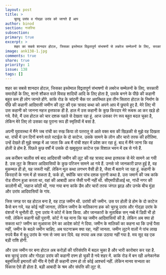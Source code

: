 ```yaml
---
layout: post
title: >
    चुरचु उरांव व गोदड़ा उरांव को जानते हैं आप
author: binod
section: नजरिया
subsection:
primary: true
excerpt: >
    शहर का सबसे शानदार होटल, जिसका इस्तेमाल विद्वतापूर्ण संभाषणों से लबरेज सम्मेलनों के लिए, सरकारी समारोहों के लिए, शानो शौकत वाले विवाह शादियों आदि के लिए होता है, उसके बनने के पीछे की कहानी बहुत कम ही लोग जानते होंगे.
image: ank138-1.jpg
comments: true
share: true
priority: 1
issue: 138
tags: []
---
```


शहर का सबसे शानदार होटल, जिसका इस्तेमाल विद्वतापूर्ण संभाषणों से लबरेज सम्मेलनों के लिए, सरकारी समारोहों के लिए, शानो शौकत वाले विवाह शादियों आदि के लिए होता है, उसके बनने के पीछे की कहानी बहुत कम ही लोग जानते होंगे. कांके रोड के चांदनी चैक पर अवस्थित इस तीन सितारा होटल के निर्माण के पीछे की कहानी आदिवासी जमीन की लूट की एक त्रासद कथा को अपने आप में छुपाये हुए है. मेरे लिए भी उस कहानी को जानना महज इत्तफाक ही है. हाल में उस कहानी के कुछ किरदार मेरे रूबरू आ कर खड़े हो गये. वैसे, मैं उस होटल को चार दशक पहले से देखता रहा हूं. आज उसका रंग रूप बहुत बदल चुका है, लेकिन मेरे लिए तो उसका वह पुराना रूप ही स्मृतियों में बसा है.

अपनी युवावस्था में मैंने जब रांची का रुख किया तो पतरातु से आते वक्त बस की खिड़की से मुझे वह दिखता था. रांची में उन दिनों बनने वाले स्टाईल के दो काटेज. उसके सामने के लाॅन और चारो तरफ की हरीतिमा. उन्हें देखते ही मुझे समझ में आ जाता कि अब मैं रांची शहर में प्रवेश कर रहा हूं. बाद में मैंने जाना कि वह होली डे होम है. पिछले कुछ वर्षों में उसके दो खबूसूरत काटेज एक विशाल भवन में दब से गये हैं.

अब करीबन चालीस वर्ष बाद आदिवासी जमीन की लूट की वह त्रासद कथा इत्तफाक से मेरे सामने आ गयी है. उस लूट के शिकार आदिवासियों के कुछ परिजन सामने आ गये हैं. उनसे जो जानकारी प्राप्त हुई है, वह मुकम्मल ही हो, यह जरूरी नहीं. लेकिन मूल कथा लगभग वैसी ही है, जैसा मैं बताने जा रहा हूं. कहानी के किरदारों के नाम में हो सकता है, फर्क हो, क्योंकि चार पांच दशक पुरानी कथा है. उस जमाने की जब कांके रोड वीरान हुआ करता था, वहां की आबादी आज जैसी घनी नहीं थी. सीएमपीडीआई था, गांधी नगर की कालोनी थी, जहाज कोठी थी, नया नया बना कांके डैम और चारों तरफ जंगल झाड़ और उनके बीच मुंडा और उरांव आदिवासियों के गांव.

जिस जगह पर वह होटल बना है, वह टाड़ जमीन थी. उरांवों की जमीन. उस पर होली डे होम के दो काटेज कैसे बन गये, यह कोई नहीं जानता, लेकिन जमीन के मालिकाना हक को चुरचु उरांव और गोदड़ा उरांव के वंशजों ने चुनौती दी. पूना उरांव ने कोर्ट में केश किया. और जानकारों के मुताबिक सन् नब्बे में डिग्री भी हो गयी. लेकिन कहानी वही पुरानी. कोर्ट ने यह माना कि यह जमीन आदिवासियों की है. लेकिन अब क्या हो सकता था? जमीन का मुआवजा देने का आदेश कोर्ट ने दिया.  जमीन के मालिकों का कहना था कि उन्हें पैसा नहीं, जमीन के बदले जमीन चाहिए. अब घटनाक्रम क्या रहा, नहीं जानता. जमीन लूटने वालों ने पांच लाख रुपये बैंक में बुधु उरांव के नाम से जमा कर दिये. वह रुपया अब तक उठाया नहीं गया है. मय सूद वह एक बड़ी राशि होगी.

और उस जमीन पर बना होटल अब करोड़ों की परिसंपत्ति में बदल चुका है और भारी कारोबार कर रहा है. बस चुरचुं उरांव और गोदड़ा उरांव की कहानी दफ्न हो चुकी है नये शहर में. कांके रोड में बन रही अनेकानेक बहुमंजिली इमारतों की नींव में ऐसी ही कहानी दफ्न हो तो कोई आश्चर्य नहीं. लेकिन मानव सभ्यता का विकास ऐसे ही होता है. बड़ी आबादी के श्रम और संपत्ति की लूट से.